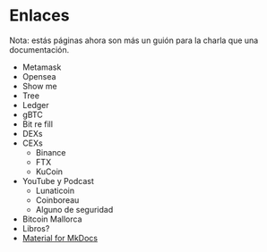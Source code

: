 # Enlaces 

Nota: estás páginas ahora son más un guión para la charla que una documentación. 

- Metamask
- Opensea
- Show me
- Tree
- Ledger
- gBTC
- Bit re fill
- DEXs
- CEXs
  - Binance
  - FTX
  - KuCoin
- YouTube y Podcast
  - Lunaticoin
  - Coinboreau
  - Alguno de seguridad
- Bitcoin Mallorca
- Libros?
- [Material for MkDocs](https://squidfunk.github.io/mkdocs-material/)
